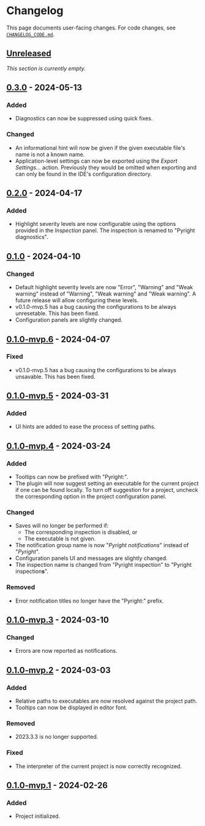 <!-- Keep a Changelog guide -> https://keepachangelog.com -->

# Changelog

This page documents user-facing changes.
For code changes, see [`CHANGELOG_CODE.md`][_-1].


  [_-1]: ./CHANGELOG_CODE.md


## [Unreleased]

<i>This section is currently empty.</i>


## [0.3.0] - 2024-05-13

### Added

* Diagnostics can now be suppressed using quick fixes.

### Changed

* An informational hint will now be given if
  the given executable file's name is not a known name.
* Application-level settings can now be exported using the
  <i>Export Settings...</i> action.
  Previously they would be omitted when exporting
  and can only be found in the IDE's configuration directory.


## [0.2.0] - 2024-04-17

### Added

* Highlight severity levels are now configurable
  using the options provided in the <i>Inspection</i> panel.
  The inspection is renamed to "Pyright diagnostics".


## [0.1.0] - 2024-04-10

### Changed

* Default highlight severity levels are now "Error", "Warning" and "Weak warning"
  instead of "Warning", "Weak warning" and "Weak warning".
  A future release will allow configuring these levels.
* v0.1.0-mvp.5 has a bug causing the configurations to be always unresetable.
  This has been fixed.
* Configuration panels are slightly changed.


## [0.1.0-mvp.6] - 2024-04-07

### Fixed

* v0.1.0-mvp.5 has a bug causing the configurations to be always unsavable.
  This has been fixed.


## [0.1.0-mvp.5] - 2024-03-31

### Added

* UI hints are added to ease the process of setting paths.


## [0.1.0-mvp.4] - 2024-03-24

### Added

* Tooltips can now be prefixed with "Pyright:".
* The plugin will now suggest setting an executable
  for the current project if one can be found locally.
  To turn off suggestion for a project, uncheck
  the corresponding option in the project configuration panel.

### Changed

* Saves will no longer be performed if:
  * The corresponding inspection is disabled, or
  * The executable is not given.
* The notification group name is now "*Pyright notifications*"
  instead of "*Pyright*".
* Configuration panels UI and messages are slightly changed.
* The inspection name is changed from "Pyright inspection"
  to "Pyright inspection<b>s</b>".

### Removed

* Error notification titles no longer have the "Pyright:" prefix.


## [0.1.0-mvp.3] - 2024-03-10

### Changed

* Errors are now reported as notifications.


## [0.1.0-mvp.2] - 2024-03-03

### Added

* Relative paths to executables are now resolved against the project path.
* Tooltips can now be displayed in editor font.

### Removed

* 2023.3.3 is no longer supported.

### Fixed

* The interpreter of the current project is now correctly recognized.


## [0.1.0-mvp.1] - 2024-02-26

### Added

* Project initialized.


  [Unreleased]: https://github.com/InSyncWithFoo/pyright-for-pycharm/compare/v0.3.0..HEAD
  [0.3.0]: https://github.com/InSyncWithFoo/pyright-for-pycharm/compare/v0.2.0..v0.3.0
  [0.2.0]: https://github.com/InSyncWithFoo/pyright-for-pycharm/compare/v0.1.0..v0.2.0
  [0.1.0]: https://github.com/InSyncWithFoo/pyright-for-pycharm/compare/v0.1.0-mvp.6..v0.1.0
  [0.1.0-mvp.6]: https://github.com/InSyncWithFoo/pyright-for-pycharm/compare/v0.1.0-mvp.5..v0.1.0-mvp.6
  [0.1.0-mvp.5]: https://github.com/InSyncWithFoo/pyright-for-pycharm/compare/v0.1.0-mvp.4..v0.1.0-mvp.5
  [0.1.0-mvp.4]: https://github.com/InSyncWithFoo/pyright-for-pycharm/compare/v0.1.0-mvp.3..v0.1.0-mvp.4
  [0.1.0-mvp.3]: https://github.com/InSyncWithFoo/pyright-for-pycharm/compare/v0.1.0-mvp.2..v0.1.0-mvp.3
  [0.1.0-mvp.2]: https://github.com/InSyncWithFoo/pyright-for-pycharm/compare/v0.1.0-mvp.1..v0.1.0-mvp.2
  [0.1.0-mvp.1]: https://github.com/InSyncWithFoo/pyright-for-pycharm/commits
